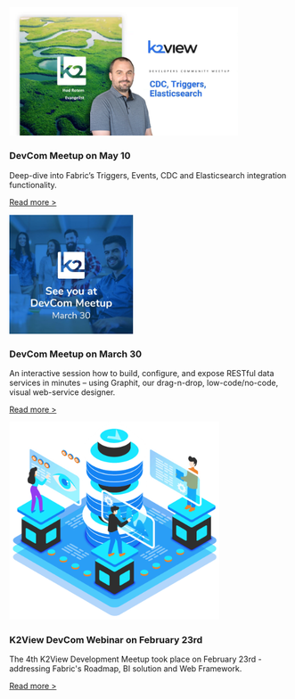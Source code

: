 <!--block-->

<img src="images/devComm_100523.png" style="zoom: 40%;" />

### DevCom Meetup on May 10

Deep-dive into Fabric’s Triggers, Events, CDC and Elasticsearch integration functionality.

[Read more >](webinar_20230510/Webinar_Agenda_And_Speakers.md)

<!--block-->

<img src="images/devComm_300323.png" style="zoom: 40%;" />

### DevCom Meetup on March 30

An interactive session how to build, configure, and expose RESTful data services in minutes – using Graphit, our drag-n-drop, low-code/no-code, visual web-service designer.

[Read more >](webinar_20230330/Webinar_Agenda_And_Speakers.md)


<!--block-->

<img src="images/img12.png" style="zoom:80%;" />

### K2View DevCom Webinar on February 23rd

The 4th K2View Development Meetup took place on February 23rd - addressing Fabric's Roadmap, BI solution and Web Framework.

[Read more >](webinar_20220223/20220223_Webinar_Agenda_And_Speakers.md)

